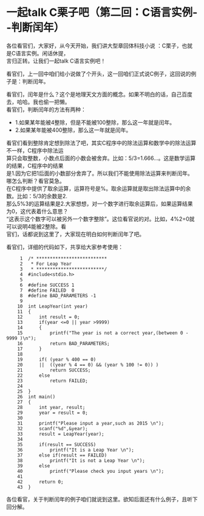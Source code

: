 # 一起talk C栗子吧（第二回：C语言实例--判断闰年）

各位看官们，大家好，从今天开始，我们讲大型章回体科技小说 ：C栗子，也就是C语言实例。闲话休提，  
言归正转。让我们一起talk C语言实例吧！   

看官们，上一回中咱们给小说做了个开头，这一回咱们正式说C例子，这回说的例子是：判断闰年。  

看官们，闰年是什么？这个是地理天文方面的概念。如果不明白的话，自己百度去，哈哈。我也偷一把懒。  
看官们，判断闰年的方法有两种：  

- 1.如果某年能被4整除，但是不能被100整除，那么这一年就是闰年。
- 2.如果某年能被400整除，那么这一年就是闰年。

看官们看到整除肯定想到除法了吧，其实C程序中的除法运算和数学中的除法运算不一样，C程序中除法运  
算只会取整数，小数点后面的小数会被舍弃。比如：5/3=1.666...。这是数学运算的结果，C程序中的结果  
是1.因为它把1后面的小数部分舍弃了。所以我们不能使用除法运算来判断闰年。哪怎么判断？看官莫急。  
在C程序中提供了取余运算，运算符号是%。取余运算就是取出除法运算中的余数。比如：5/3的余数是2.  
那么5%3的运算结果是2.大家想想，对一个数字进行取余运算后，如果运算结果为0，这代表着什么意思？  
“这表示这个数字可以被另外一个数字整除”。这位看官说的对。比如，4%2=0就可以说明4能被2整除。看  
官们，话都说到这里了，大家现在明白如何判断闰年了吧。  

看官们，详细的代码如下，共享给大家参考使用：

```
     1	/* **************************
     2	 * For Leap Year
     3	 * *************************/
     4	#include<stdio.h>
     5	
     6	#define SUCCESS 1
     7	#define FAILED  0
     8	#define BAD_PARAMETERS -1
     9	
    10	int LeapYear(int year)
    11	{
    12		int result = 0;
    13		if(year <=0 || year >9999)
    14		{
    15			printf("The year is not a correct year,(between 0 - 9999 )\n");
    16			return BAD_PARAMETERS;
    17		}
    18	
    19		if( (year % 400 == 0)
    20		||  ((year % 4 == 0) && (year % 100 != 0)) )
    21			return SUCCESS;
    22		else
    23			return FAILED;
    24	
    25	}
    26	int main()
    27	{
    28		int year, result;
    29		year = result = 0;
    30	
    31		printf("Please input a year,such as 2015 \n");
    32		scanf("%d",&year);
    33		result = LeapYear(year);
    34	
    35		if(result == SUCCESS)
    36			printf("It is a Leap Year \n");
    37		else if(result == FAILED)
    38			printf("It is not a Leap Year \n");
    39		else
    40			printf("Please check you input years \n");
    41	
    42		return 0;
    43	}    
```
各位看官，关于判断闰年的例子咱们就说到这里。欲知后面还有什么例子，且听下回分解。  
